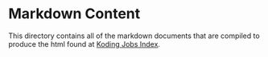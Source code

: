 
# Markdown Content

This directory contains all of the markdown documents that are compiled to
produce the html found at
[Koding Jobs Index](http://koding.github.io/jobs).
